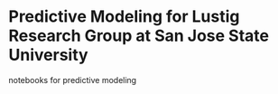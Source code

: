 # Predictive Modeling for Lustig Research Group at San Jose State University
notebooks for predictive modeling
